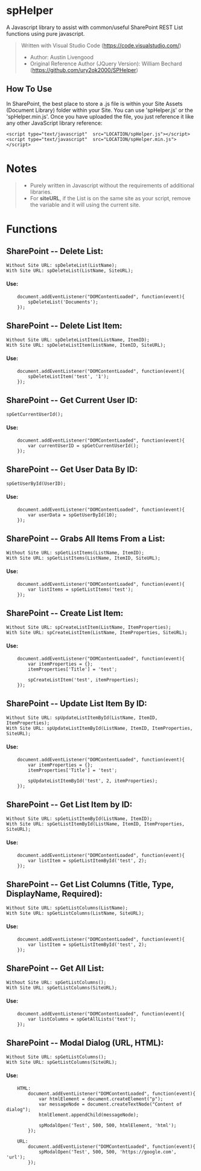 # spHelper
A Javascript library to assist with common/useful SharePoint REST List functions using pure javascript.

> Written with Visual Studio Code (https://code.visualstudio.com/) 
> - Author: Austin Livengood
> - Original Reference Author (JQuery Version): William Bechard (https://github.com/ury2ok2000/SPHelper)

## How To Use
In SharePoint, the best place to store a .js file is within your Site Assets (Document Library) folder within your Site. You can use 'spHelper.js' or the 'spHelper.min.js'. Once you have uploaded the file, you just reference it like any other JavaScript library reference:

    <script type="text/javascript"  src="LOCATION/spHelper.js"></script>
    <script type="text/javascript"  src="LOCATION/spHelper.min.js"></script>
   
# Notes
 > - Purely written in Javascript without the requirements of additional libraries.
 > - For **siteURL**, if the List is on the same site as your script, remove the variable and it will using the current site.

# Functions
## SharePoint -- Delete List:
    Without Site URL: spDeleteList(ListName);
    With Site URL: spDeleteList(ListName, SiteURL);
    
#### Use: 
        document.addEventListener("DOMContentLoaded", function(event){
            spDeleteList('Documents');
        });
        
## SharePoint -- Delete List Item:
    Without Site URL: spDeleteListItem(ListName, ItemID);
    With Site URL: spDeleteListItem(ListName, ItemID, SiteURL);
    
#### Use: 
        document.addEventListener("DOMContentLoaded", function(event){
            spDeleteListItem('test', '1');
        });

## SharePoint -- Get Current User ID:
    spGetCurrentUserId();
    
#### Use: 
        document.addEventListener("DOMContentLoaded", function(event){
            var currentUserID = spGetCurrentUserId();
        });

## SharePoint -- Get User Data By ID:
    spGetUserById(UserID);
    
#### Use: 
        document.addEventListener("DOMContentLoaded", function(event){
            var userData = spGetUserById(10);
        });

## SharePoint -- Grabs All Items From a List:
    Without Site URL: spGetListItems(ListName, ItemID);
    With Site URL: spGetListItems(ListName, ItemID, SiteURL);
    
#### Use: 
        document.addEventListener("DOMContentLoaded", function(event){
            var listItems = spGetListItems('test');
        });

## SharePoint -- Create List Item:
    Without Site URL: spCreateListItem(ListName, ItemProperties);
    With Site URL: spCreateListItem(ListName, ItemProperties, SiteURL);
    
#### Use: 
        document.addEventListener("DOMContentLoaded", function(event){
            var itemProperties = {};
            itemProperties['Title'] = 'test';

            spCreateListItem('test', itemProperties);
        });

## SharePoint -- Update List Item By ID:
    Without Site URL: spUpdateListItemById(ListName, ItemID, ItemProperties);
    With Site URL: spUpdateListItemById(ListName, ItemID, ItemProperties, SiteURL);
    
#### Use: 
        document.addEventListener("DOMContentLoaded", function(event){
            var itemProperties = {};
            itemProperties['Title'] = 'test';

            spUpdateListItemById('test', 2, itemProperties);
        });

## SharePoint -- Get List Item by ID:
    Without Site URL: spGetListItemById(ListName, ItemID);
    With Site URL: spGetListItemById(ListName, ItemID, ItemProperties, SiteURL);
    
#### Use: 
        document.addEventListener("DOMContentLoaded", function(event){
            var listItem = spGetListItemById('test', 2);
        });

## SharePoint -- Get List Columns (Title, Type, DisplayName, Required):
    Without Site URL: spGetListColumns(ListName);
    With Site URL: spGetListColumns(ListName, SiteURL);
    
#### Use: 
        document.addEventListener("DOMContentLoaded", function(event){
            var listItem = spGetListItemById('test', 2);
        });

## SharePoint -- Get All List:
    Without Site URL: spGetListColumns();
    With Site URL: spGetListColumns(SiteURL);
    
#### Use: 
        document.addEventListener("DOMContentLoaded", function(event){
            var listColumns = spGetAllLists('test');
        });

## SharePoint -- Modal Dialog (URL, HTML):
    Without Site URL: spGetListColumns();
    With Site URL: spGetListColumns(SiteURL);
    
#### Use: 
        HTML:
            document.addEventListener("DOMContentLoaded", function(event){
                var htmlElement = document.createElement("p");
                var messageNode = document.createTextNode("Content of dialog");
                htmlElement.appendChild(messageNode);

                spModalOpen('Test', 500, 500, htmlElement, 'html');
            });

        URL:
            document.addEventListener("DOMContentLoaded", function(event){
                spModalOpen('Test', 500, 500, 'https://google.com', 'url');
            });
